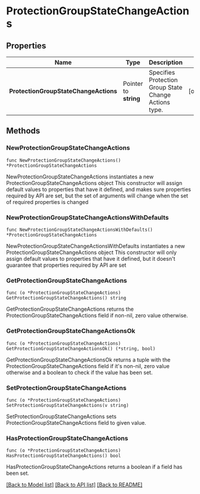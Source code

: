 # ProtectionGroupStateChangeActions

## Properties

Name | Type | Description | Notes
------------ | ------------- | ------------- | -------------
**ProtectionGroupStateChangeActions** | Pointer to **string** | Specifies Protection Group State Change Actions type. | [optional] 

## Methods

### NewProtectionGroupStateChangeActions

`func NewProtectionGroupStateChangeActions() *ProtectionGroupStateChangeActions`

NewProtectionGroupStateChangeActions instantiates a new ProtectionGroupStateChangeActions object
This constructor will assign default values to properties that have it defined,
and makes sure properties required by API are set, but the set of arguments
will change when the set of required properties is changed

### NewProtectionGroupStateChangeActionsWithDefaults

`func NewProtectionGroupStateChangeActionsWithDefaults() *ProtectionGroupStateChangeActions`

NewProtectionGroupStateChangeActionsWithDefaults instantiates a new ProtectionGroupStateChangeActions object
This constructor will only assign default values to properties that have it defined,
but it doesn't guarantee that properties required by API are set

### GetProtectionGroupStateChangeActions

`func (o *ProtectionGroupStateChangeActions) GetProtectionGroupStateChangeActions() string`

GetProtectionGroupStateChangeActions returns the ProtectionGroupStateChangeActions field if non-nil, zero value otherwise.

### GetProtectionGroupStateChangeActionsOk

`func (o *ProtectionGroupStateChangeActions) GetProtectionGroupStateChangeActionsOk() (*string, bool)`

GetProtectionGroupStateChangeActionsOk returns a tuple with the ProtectionGroupStateChangeActions field if it's non-nil, zero value otherwise
and a boolean to check if the value has been set.

### SetProtectionGroupStateChangeActions

`func (o *ProtectionGroupStateChangeActions) SetProtectionGroupStateChangeActions(v string)`

SetProtectionGroupStateChangeActions sets ProtectionGroupStateChangeActions field to given value.

### HasProtectionGroupStateChangeActions

`func (o *ProtectionGroupStateChangeActions) HasProtectionGroupStateChangeActions() bool`

HasProtectionGroupStateChangeActions returns a boolean if a field has been set.


[[Back to Model list]](../README.md#documentation-for-models) [[Back to API list]](../README.md#documentation-for-api-endpoints) [[Back to README]](../README.md)


